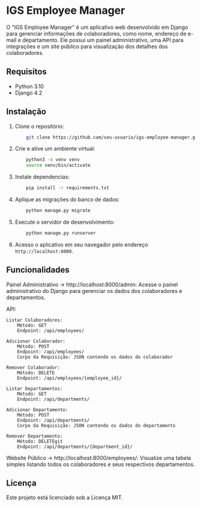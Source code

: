 # IGS Employee Manager

O "IGS Employee Manager" é um aplicativo web desenvolvido em Django para gerenciar informações de colaboradores, como nome, endereço de e-mail e departamento. Ele possui um painel administrativo, uma API para integrações e um site público para visualização dos detalhes dos colaboradores.

## Requisitos

- Python 3.10
- Django 4.2

## Instalação

1. Clone o repositório:
    ```bash
        git clone https://github.com/seu-usuario/igs-employee-manager.git
    ```
2. Crie e ative um ambiente virtual:
    ```bash
        python3 -m venv venv
        source venv/bin/activate
    ```
3. Instale dependencias:
    ```bash
        pip install -r requirements.txt
    ```
4. Aplique as migrações do banco de dados:
    ```bash
        python manage.py migrate
    ```
5. Execute o servidor de desenvolvimento:
    ```bash
        python manage.py runserver
    ```
6. Acesso o aplicativo em seu navegador pelo endereço `http://localhost:8000`.

## Funcionalidades

Painel Administrativo -> http://localhost:8000/admin: Acesse o painel administrativo do Django para gerenciar os dados dos colaboradores e departamentos. 

API:

    Listar Colaboradores:
        Método: GET
        Endpoint: /api/employees/

    Adicionar Colaborador:
        Método: POST
        Endpoint: /api/employees/
        Corpo da Requisição: JSON contendo os dados do colaborador

    Remover Colaborador:
        Método: DELETE
        Endpoint: /api/employees/{employee_id}/

    Listar Departamentos:
        Método: GET
        Endpoint: /api/departments/

    Adicionar Departamento:
        Método: POST
        Endpoint: /api/departments/
        Corpo da Requisição: JSON contendo os dados do departamento

    Remover Departamento:
        Método: DELETEgit 
        Endpoint: /api/departments/{department_id}/

Website Público -> http://localhost:8000/employees/: Visualize uma tabela simples listando todos os colaboradores e seus respectivos departamentos.

## Licença

Este projeto está licenciado sob a Licença MIT.